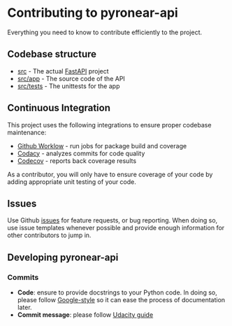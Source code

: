 # Contributing to pyronear-api

Everything you need to know to contribute efficiently to the project.



## Codebase structure

- [src](https://github.com/pyronear/pyronear-api/blob/master/src) - The actual [FastAPI](https://fastapi.tiangolo.com/) project
- [src/app](https://github.com/pyronear/pyronear-api/blob/master/src/app) - The source code of the API
- [src/tests](https://github.com/pyronear/pyronear-api/blob/master/src/tests) - The unittests for the app



## Continuous Integration

This project uses the following integrations to ensure proper codebase maintenance:

- [Github Worklow](https://help.github.com/en/actions/configuring-and-managing-workflows/configuring-a-workflow) - run jobs for package build and coverage
- [Codacy](https://www.codacy.com/) - analyzes commits for code quality
- [Codecov](https://codecov.io/) - reports back coverage results

As a contributor, you will only have to ensure coverage of your code by adding appropriate unit testing of your code.



## Issues

Use Github [issues](https://github.com/pyronear/pyronear-api/issues) for feature requests, or bug reporting. When doing so, use issue templates whenever possible and provide enough information for other contributors to jump in.



## Developing pyronear-api


### Commits

- **Code**: ensure to provide docstrings to your Python code. In doing so, please follow [Google-style](https://sphinxcontrib-napoleon.readthedocs.io/en/latest/example_google.html) so it can ease the process of documentation later.
- **Commit message**: please follow [Udacity guide](http://udacity.github.io/git-styleguide/)